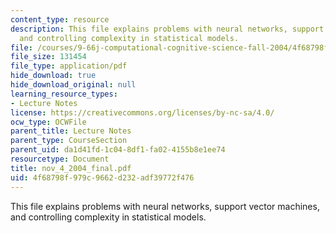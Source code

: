 ```yaml
---
content_type: resource
description: This file explains problems with neural networks, support vector machines,
  and controlling complexity in statistical models.
file: /courses/9-66j-computational-cognitive-science-fall-2004/4f68798f979c9662d232adf39772f476_nov_4_2004_final.pdf
file_size: 131454
file_type: application/pdf
hide_download: true
hide_download_original: null
learning_resource_types:
- Lecture Notes
license: https://creativecommons.org/licenses/by-nc-sa/4.0/
ocw_type: OCWFile
parent_title: Lecture Notes
parent_type: CourseSection
parent_uid: da1d41fd-1c04-8df1-fa02-4155b8e1ee74
resourcetype: Document
title: nov_4_2004_final.pdf
uid: 4f68798f-979c-9662-d232-adf39772f476
---
```

This file explains problems with neural networks, support vector machines, and controlling complexity in statistical models.